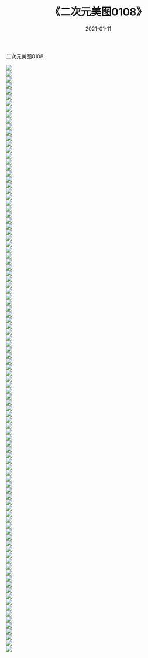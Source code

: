 ﻿---
layout: post
title:  《二次元美图0108》
date:   2021-01-11
img: http://imgx.orgx.ga/二次元/2021/二次元美图0108/000.jpg
categories: [美女, 清纯, 唯美]
---

二次元美图0108

 ![](http://imgx.orgx.ga/二次元/2021/二次元美图0108/001.jpg) <br>![](http://imgx.orgx.ga/二次元/2021/二次元美图0108/002.jpg) <br>![](http://imgx.orgx.ga/二次元/2021/二次元美图0108/003.jpg) <br>![](http://imgx.orgx.ga/二次元/2021/二次元美图0108/004.jpg) <br>![](http://imgx.orgx.ga/二次元/2021/二次元美图0108/005.jpg) <br>![](http://imgx.orgx.ga/二次元/2021/二次元美图0108/006.jpg) <br>![](http://imgx.orgx.ga/二次元/2021/二次元美图0108/007.jpg) <br>![](http://imgx.orgx.ga/二次元/2021/二次元美图0108/008.jpg) <br>![](http://imgx.orgx.ga/二次元/2021/二次元美图0108/009.jpg) <br>![](http://imgx.orgx.ga/二次元/2021/二次元美图0108/010.jpg) <br>![](http://imgx.orgx.ga/二次元/2021/二次元美图0108/011.jpg) <br>![](http://imgx.orgx.ga/二次元/2021/二次元美图0108/012.jpg) <br>![](http://imgx.orgx.ga/二次元/2021/二次元美图0108/013.jpg) <br>![](http://imgx.orgx.ga/二次元/2021/二次元美图0108/014.jpg) <br>![](http://imgx.orgx.ga/二次元/2021/二次元美图0108/015.jpg) <br>![](http://imgx.orgx.ga/二次元/2021/二次元美图0108/016.jpg) <br>![](http://imgx.orgx.ga/二次元/2021/二次元美图0108/017.jpg) <br>![](http://imgx.orgx.ga/二次元/2021/二次元美图0108/018.jpg) <br>![](http://imgx.orgx.ga/二次元/2021/二次元美图0108/019.jpg) <br>![](http://imgx.orgx.ga/二次元/2021/二次元美图0108/020.jpg) <br>![](http://imgx.orgx.ga/二次元/2021/二次元美图0108/021.jpg) <br>![](http://imgx.orgx.ga/二次元/2021/二次元美图0108/022.jpg) <br>![](http://imgx.orgx.ga/二次元/2021/二次元美图0108/023.jpg) <br>![](http://imgx.orgx.ga/二次元/2021/二次元美图0108/024.jpg) <br>![](http://imgx.orgx.ga/二次元/2021/二次元美图0108/025.jpg) <br>![](http://imgx.orgx.ga/二次元/2021/二次元美图0108/026.jpg) <br>![](http://imgx.orgx.ga/二次元/2021/二次元美图0108/027.jpg) <br>![](http://imgx.orgx.ga/二次元/2021/二次元美图0108/028.jpg) <br>![](http://imgx.orgx.ga/二次元/2021/二次元美图0108/029.jpg) <br>![](http://imgx.orgx.ga/二次元/2021/二次元美图0108/030.jpg) <br>![](http://imgx.orgx.ga/二次元/2021/二次元美图0108/031.jpg) <br>![](http://imgx.orgx.ga/二次元/2021/二次元美图0108/032.jpg) <br>![](http://imgx.orgx.ga/二次元/2021/二次元美图0108/033.jpg) <br>![](http://imgx.orgx.ga/二次元/2021/二次元美图0108/034.jpg) <br>![](http://imgx.orgx.ga/二次元/2021/二次元美图0108/035.jpg) <br>![](http://imgx.orgx.ga/二次元/2021/二次元美图0108/036.jpg) <br>![](http://imgx.orgx.ga/二次元/2021/二次元美图0108/037.jpg) <br>![](http://imgx.orgx.ga/二次元/2021/二次元美图0108/038.jpg) <br>![](http://imgx.orgx.ga/二次元/2021/二次元美图0108/039.jpg) <br>![](http://imgx.orgx.ga/二次元/2021/二次元美图0108/040.jpg) <br>![](http://imgx.orgx.ga/二次元/2021/二次元美图0108/041.jpg) <br>![](http://imgx.orgx.ga/二次元/2021/二次元美图0108/042.jpg) <br>![](http://imgx.orgx.ga/二次元/2021/二次元美图0108/043.jpg) <br>![](http://imgx.orgx.ga/二次元/2021/二次元美图0108/044.jpg) <br>![](http://imgx.orgx.ga/二次元/2021/二次元美图0108/045.jpg) <br>![](http://imgx.orgx.ga/二次元/2021/二次元美图0108/046.jpg) <br>![](http://imgx.orgx.ga/二次元/2021/二次元美图0108/047.jpg) <br>![](http://imgx.orgx.ga/二次元/2021/二次元美图0108/048.jpg) <br>![](http://imgx.orgx.ga/二次元/2021/二次元美图0108/049.jpg) <br>![](http://imgx.orgx.ga/二次元/2021/二次元美图0108/050.jpg) <br>![](http://imgx.orgx.ga/二次元/2021/二次元美图0108/051.jpg) <br>![](http://imgx.orgx.ga/二次元/2021/二次元美图0108/052.jpg) <br>![](http://imgx.orgx.ga/二次元/2021/二次元美图0108/053.jpg) <br>![](http://imgx.orgx.ga/二次元/2021/二次元美图0108/054.jpg) <br>![](http://imgx.orgx.ga/二次元/2021/二次元美图0108/055.jpg) <br>![](http://imgx.orgx.ga/二次元/2021/二次元美图0108/056.jpg) <br>![](http://imgx.orgx.ga/二次元/2021/二次元美图0108/057.jpg) <br>![](http://imgx.orgx.ga/二次元/2021/二次元美图0108/058.jpg) <br>![](http://imgx.orgx.ga/二次元/2021/二次元美图0108/059.jpg) <br>![](http://imgx.orgx.ga/二次元/2021/二次元美图0108/060.jpg) <br>![](http://imgx.orgx.ga/二次元/2021/二次元美图0108/061.jpg) <br>![](http://imgx.orgx.ga/二次元/2021/二次元美图0108/062.jpg) <br>![](http://imgx.orgx.ga/二次元/2021/二次元美图0108/063.jpg) <br>![](http://imgx.orgx.ga/二次元/2021/二次元美图0108/064.jpg) <br>![](http://imgx.orgx.ga/二次元/2021/二次元美图0108/065.jpg) <br>![](http://imgx.orgx.ga/二次元/2021/二次元美图0108/066.jpg) <br>![](http://imgx.orgx.ga/二次元/2021/二次元美图0108/067.jpg) <br>![](http://imgx.orgx.ga/二次元/2021/二次元美图0108/068.jpg) <br>![](http://imgx.orgx.ga/二次元/2021/二次元美图0108/069.jpg) <br>![](http://imgx.orgx.ga/二次元/2021/二次元美图0108/070.jpg) <br>![](http://imgx.orgx.ga/二次元/2021/二次元美图0108/071.jpg) <br>![](http://imgx.orgx.ga/二次元/2021/二次元美图0108/072.jpg) <br>![](http://imgx.orgx.ga/二次元/2021/二次元美图0108/073.jpg) <br>![](http://imgx.orgx.ga/二次元/2021/二次元美图0108/074.jpg) <br>![](http://imgx.orgx.ga/二次元/2021/二次元美图0108/075.jpg) <br>![](http://imgx.orgx.ga/二次元/2021/二次元美图0108/076.jpg) <br>![](http://imgx.orgx.ga/二次元/2021/二次元美图0108/077.jpg) <br>![](http://imgx.orgx.ga/二次元/2021/二次元美图0108/078.jpg) <br>![](http://imgx.orgx.ga/二次元/2021/二次元美图0108/079.jpg) <br>![](http://imgx.orgx.ga/二次元/2021/二次元美图0108/080.jpg) <br>![](http://imgx.orgx.ga/二次元/2021/二次元美图0108/081.jpg) <br>![](http://imgx.orgx.ga/二次元/2021/二次元美图0108/082.jpg) <br>![](http://imgx.orgx.ga/二次元/2021/二次元美图0108/083.jpg) <br>![](http://imgx.orgx.ga/二次元/2021/二次元美图0108/084.jpg) <br>![](http://imgx.orgx.ga/二次元/2021/二次元美图0108/085.jpg) <br>![](http://imgx.orgx.ga/二次元/2021/二次元美图0108/086.jpg) <br>![](http://imgx.orgx.ga/二次元/2021/二次元美图0108/087.jpg) <br>![](http://imgx.orgx.ga/二次元/2021/二次元美图0108/088.jpg) <br>![](http://imgx.orgx.ga/二次元/2021/二次元美图0108/089.jpg) <br>![](http://imgx.orgx.ga/二次元/2021/二次元美图0108/090.jpg) <br>![](http://imgx.orgx.ga/二次元/2021/二次元美图0108/091.jpg) <br>![](http://imgx.orgx.ga/二次元/2021/二次元美图0108/092.jpg) <br>![](http://imgx.orgx.ga/二次元/2021/二次元美图0108/093.jpg) <br>![](http://imgx.orgx.ga/二次元/2021/二次元美图0108/094.jpg) <br>![](http://imgx.orgx.ga/二次元/2021/二次元美图0108/095.jpg) <br>![](http://imgx.orgx.ga/二次元/2021/二次元美图0108/096.jpg) <br>![](http://imgx.orgx.ga/二次元/2021/二次元美图0108/097.jpg) <br>![](http://imgx.orgx.ga/二次元/2021/二次元美图0108/098.jpg) <br>![](http://imgx.orgx.ga/二次元/2021/二次元美图0108/099.jpg) <br>![](http://imgx.orgx.ga/二次元/2021/二次元美图0108/100.jpg) <br>